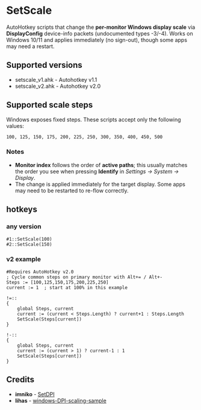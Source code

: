 ﻿# SetScale

AutoHotkey scripts that change the **per-monitor Windows display scale** via **DisplayConfig** device-info packets (undocumented types -3/-4). Works on Windows 10/11 and applies immediately (no sign-out), though some apps may need a restart.

## Supported versions

- setscale_v1.ahk - Autohotkey v1.1
- setscale_v2.ahk - Autohotkey v2.0

## Supported scale steps

Windows exposes fixed steps. These scripts accept only the following values:

```
100, 125, 150, 175, 200, 225, 250, 300, 350, 400, 450, 500
```

### Notes

* **Monitor index** follows the order of **active paths**; this usually matches the order you see when pressing **Identify** in *Settings -> System -> Display*.
* The change is applied immediately for the target display. Some apps may need to be restarted to re-flow correctly.

## hotkeys 
### any version
```ahk
#1::SetScale(100)
#2::SetScale(150)
```

### v2 example
```ahk
#Requires AutoHotkey v2.0
; Cycle common steps on primary monitor with Alt+= / Alt+-
Steps := [100,125,150,175,200,225,250]
current := 1  ; start at 100% in this example

!=::
{
    global Steps, current
    current := (current < Steps.Length) ? current+1 : Steps.Length
    SetScale(Steps[current])
}

!-::
{
    global Steps, current
    current := (current > 1) ? current-1 : 1
    SetScale(Steps[current])
}
```

## Credits

* **imniko** - [SetDPI](https://github.com/imniko/SetDPI)
* **lihas** - [windows-DPI-scaling-sample](https://github.com/lihas/windows-DPI-scaling-sample)
